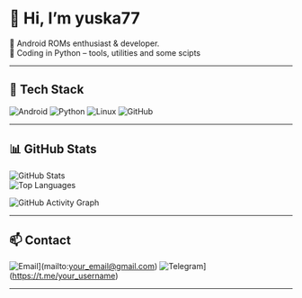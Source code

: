 # 👋 Hi, I’m yuska77 

📱 Android ROMs enthusiast & developer.  
🐍 Coding in Python – tools, utilities and some scipts

---

## 🔧 Tech Stack
![Android](https://img.shields.io/badge/Android-ROMs-3DDC84?style=for-the-badge&logo=android&logoColor=white)
![Python](https://img.shields.io/badge/Python-Tools-3776AB?style=for-the-badge&logo=python&logoColor=white)
![Linux](https://img.shields.io/badge/Linux-Dev-2C8EBB?style=for-the-badge&logo=linux&logoColor=white)
![GitHub](https://img.shields.io/badge/GitHub-Projects-181717?style=for-the-badge&logo=github&logoColor=white)

---

## 📊 GitHub Stats

![GitHub Stats](https://github-readme-stats.vercel.app/api?username=yuska77&show_icons=true&theme=tokyonight&hide=contribs,prs)  
![Top Languages](https://github-readme-stats.vercel.app/api/top-langs/?username=yuska77&layout=compact&theme=tokyonight)

![GitHub Activity Graph](https://activity-graph.herokuapp.com/graph?username=yuska77&theme=react-dark)

---

## 📫 Contact
![Email](https://img.shields.io/badge/Email-D14836?style=for-the-badge&logo=gmail&logoColor=white)](mailto:your_email@gmail.com)
![Telegram](https://img.shields.io/badge/Telegram-2CA5E0?style=for-the-badge&logo=telegram&logoColor=white)](https://t.me/your_username)

---
